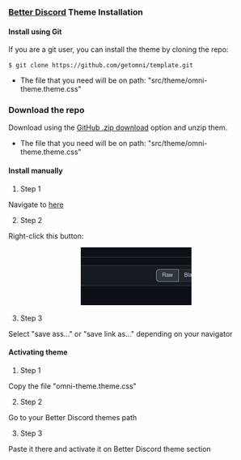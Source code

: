 ### [Better Discord](https://betterdiscord.app/) Theme Installation

#### Install using Git

If you are a git user, you can install the theme by cloning the repo:

    $ git clone https://github.com/getomni/template.git
  
- The file that you need will be on path: "src/theme/omni-theme.theme.css"

### Download the repo

Download using the [GitHub .zip download](https://github.com/datsfilipe/discord-omni/archive/refs/heads/main.zip) option and unzip them.

- The file that you need will be on path: "src/theme/omni-theme.theme.css"

#### Install manually

1. Step 1

Navigate to [here](https://github.com/datsfilipe/discord-omni/blob/main/src/theme/omni-theme.theme.css)

2. Step 2

Right-click this button:

<p align="center">
  <img alt="Second pass" src="./src/assets/images/step2.png" />
</p>

3. Step 3

Select "save ass..." or "save link as..." depending on your navigator

#### Activating theme

1. Step 1

Copy the file "omni-theme.theme.css"

2. Step 2

Go to your Better Discord themes path

3. Step 3

Paste it there and activate it on Better Discord theme section
